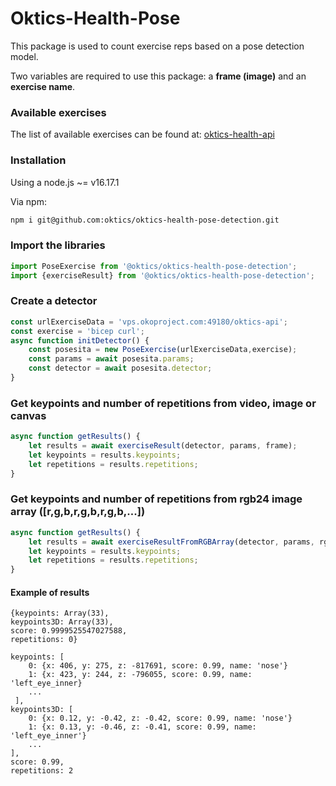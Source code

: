 # Oktics-Health-Pose

This package is used to count exercise 
reps based on a pose detection model.

Two variables are required to use this package: a
**frame (image)** and an **exercise name**.

### Available exercises

The list of available exercises can be found at: [oktics-health-api]()

### Installation
Using a node.js ~= v16.17.1

Via npm:
```sh
npm i git@github.com:oktics/oktics-health-pose-detection.git

```

### Import the libraries

```javascript
import PoseExercise from '@oktics/oktics-health-pose-detection';
import {exerciseResult} from '@oktics/oktics-health-pose-detection';
```

### Create a detector
```javascript
const urlExerciseData = 'vps.okoproject.com:49180/oktics-api';
const exercise = 'bicep curl';
async function initDetector() {
    const posesita = new PoseExercise(urlExerciseData,exercise);
    const params = await posesita.params;
    const detector = await posesita.detector;
}
```

### Get keypoints and number of repetitions from video, image or canvas
```javascript
async function getResults() {
    let results = await exerciseResult(detector, params, frame);
    let keypoints = results.keypoints;
    let repetitions = results.repetitions;
}
```

### Get keypoints and number of repetitions from rgb24 image array ([r,g,b,r,g,b,r,g,b,...])
```javascript
async function getResults() {
    let results = await exerciseResultFromRGBArray(detector, params, rgbArray, width, height);
    let keypoints = results.keypoints;
    let repetitions = results.repetitions;
}
```

#### Example of results

```
{keypoints: Array(33), 
keypoints3D: Array(33), 
score: 0.9999525547027588, 
repetitions: 0}

keypoints: [
    0: {x: 406, y: 275, z: -817691, score: 0.99, name: 'nose'}
    1: {x: 423, y: 244, z: -796055, score: 0.99, name: 'left_eye_inner}
    ...
 ],
keypoints3D: [
    0: {x: 0.12, y: -0.42, z: -0.42, score: 0.99, name: 'nose'}
    1: {x: 0.13, y: -0.46, z: -0.41, score: 0.99, name: 'left_eye_inner'}
    ...
],    
score: 0.99, 
repetitions: 2
   
```